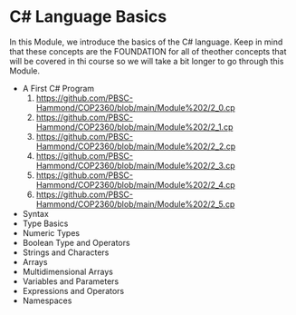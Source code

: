 # C# Language Basics


In this Module, we introduce the basics of the C# language. Keep in mind that these concepts are the FOUNDATION for all of theother concepts that will be covered in thi course so we will take a bit longer to go through this Module.

* A First C# Program
  1. https://github.com/PBSC-Hammond/COP2360/blob/main/Module%202/2_0.cp
  2. https://github.com/PBSC-Hammond/COP2360/blob/main/Module%202/2_1.cp
  3. https://github.com/PBSC-Hammond/COP2360/blob/main/Module%202/2_2.cp
  4. https://github.com/PBSC-Hammond/COP2360/blob/main/Module%202/2_3.cp
  5. https://github.com/PBSC-Hammond/COP2360/blob/main/Module%202/2_4.cp
  6. https://github.com/PBSC-Hammond/COP2360/blob/main/Module%202/2_5.cp
* Syntax
* Type Basics
* Numeric Types
* Boolean Type and Operators
* Strings and Characters
* Arrays
* Multidimensional Arrays
* Variables and Parameters
* Expressions and Operators
* Namespaces
